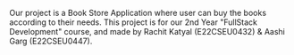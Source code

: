 Our project is a Book Store Application where user can buy the books according to their needs.
This project is for our 2nd Year "FullStack Development" course, and made by Rachit Katyal (E22CSEU0432) & Aashi Garg (E22CSEU0447).
